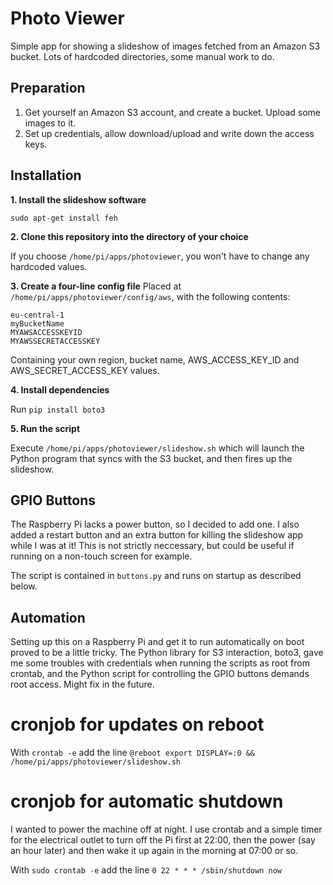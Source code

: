 # Photo Viewer
Simple app for showing a slideshow of images fetched from an Amazon S3 bucket. Lots of hardcoded directories, some manual work to do.

## Preparation
1. Get yourself an Amazon S3 account, and create a bucket. Upload some images to it.
2. Set up credentials, allow download/upload and write down the access keys.
## Installation
**1. Install the slideshow software**

`sudo apt-get install feh`

**2. Clone this repository into the directory of your choice**

If you choose `/home/pi/apps/photoviewer`, you won't have to change any hardcoded values.

**3. Create a four-line config file**
Placed at `/home/pi/apps/photoviewer/config/aws`, with the following contents:

	eu-central-1
	myBucketName
	MYAWSACCESSKEYID
	MYAWSSECRETACCESSKEY

Containing your own region, bucket name, AWS_ACCESS_KEY_ID and AWS_SECRET_ACCESS_KEY values.

**4. Install dependencies**

Run `pip install boto3`

**5. Run the script**

Execute `/home/pi/apps/photoviewer/slideshow.sh` which will launch the Python program that syncs with the S3 bucket, and then fires up the slideshow.

## GPIO Buttons

The Raspberry Pi lacks a power button, so I decided to add one. I also added a restart button and an extra button for killing the slideshow app while I was at it! This is not strictly neccessary, but could be useful if running on a non-touch screen for example.

The script is contained in `buttons.py` and runs on startup as described below.

## Automation

Setting up this on a Raspberry Pi and get it to run automatically on boot proved to be a little tricky. The Python library for S3 interaction, boto3, gave me some troubles with credentials when running the scripts as root from crontab, and the Python script for controlling the GPIO buttons demands root access. Might fix in the future.

# cronjob for updates on reboot

With `crontab -e` add the line `@reboot export DISPLAY=:0 && /home/pi/apps/photoviewer/slideshow.sh` 

# cronjob for automatic shutdown

I wanted to power the machine off at night. I use crontab and a simple timer for the electrical outlet to turn off the Pi first at 22:00, then the power (say an hour later) and then wake it up again in the morning at 07:00 or so.

With `sudo crontab -e` add the line `0 22 * * * /sbin/shutdown now`



